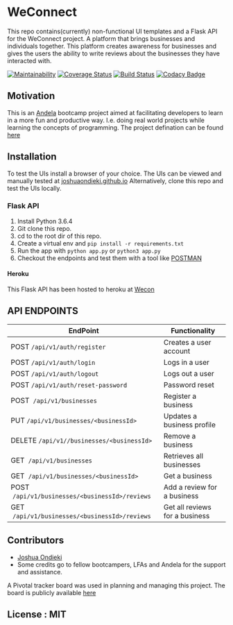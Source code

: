 # WeConnect
This repo contains(currently) non-functional UI templates and a Flask API for the WeConnect project. A platform that brings businesses and individuals together. This platform creates awareness for businesses and gives the users the ability to write reviews about the businesses they have interacted with.  

[![Maintainability](https://api.codeclimate.com/v1/badges/fd1b6c22bebb59492101/maintainability)](https://codeclimate.com/github/JoshuaOndieki/weconnect/maintainability) [![Coverage Status](https://coveralls.io/repos/github/JoshuaOndieki/weconnect/badge.svg?branch=master)](https://coveralls.io/github/JoshuaOndieki/weconnect?branch=master) [![Build Status](https://travis-ci.org/JoshuaOndieki/weconnect.svg?branch=master)](https://travis-ci.org/JoshuaOndieki/weconnect) [![Codacy Badge](https://api.codacy.com/project/badge/Grade/1cdd8a328b3a4ae3ab03854da7521aa9)](https://www.codacy.com/app/JoshuaOndieki/weconnect?utm_source=github.com&amp;utm_medium=referral&amp;utm_content=JoshuaOndieki/weconnect&amp;utm_campaign=Badge_Grade)


## Motivation

This is an [Andela](https://www.andela.com) bootcamp project aimed at facilitating developers to learn in a more fun and productive way. I.e. doing real world projects while learning the concepts of programming.
The project defination can be found [here](https://docs.google.com/document/d/1iJrCZKiHl-9bIqsTinHmipI_ItYZgrPHT2ZzO3W7ACg/edit#)

## Installation

To test the UIs install a browser of your choice.
The UIs can be viewed and manually tested at [joshuaondieki.github.io](https://joshuaondieki.github.io/)
Alternatively, clone this repo and test the UIs locally.

### Flask API
1. Install Python 3.6.4
2. Git clone this repo.
3. cd to the root dir of this repo.
4. Create a virtual env and `pip install -r requirements.txt`
5. Run the app with `python app.py` or `python3 app.py`
6. Checkout the endpoints and test them with a tool like [POSTMAN](https://www.getpostman.com)

#### Heroku
This Flask API has been hosted to heroku at [Wecon](https://www.wecon.herokuapp.com)

## API ENDPOINTS


EndPoint | Functionality
-- | --
POST `/api/v1/auth/register` | Creates a user account
POST `/api/v1/auth/login` | Logs in a user
POST `/api/v1/auth/logout` | Logs out a user
POST `/api/v1/auth/reset-password` | Password reset
POST  `/api/v1/businesses` | Register a business
PUT `/api/v1/businesses/<businessId>` | Updates a business profile
DELETE `/api/v1//businesses/<businessId>` | Remove a business
GET  `/api/v1/businesses` | Retrieves all businesses
GET  `/api/v1/businesses/<businessId>` | Get a business
POST  `/api/v1/businesses/<businessId>/reviews` | Add a review for a business
GET  `/api/v1/businesses/<businessId>/reviews` | Get all reviews for a business


## Contributors
- [Joshua Ondieki](https://www.github.com/JoshuaOndieki/)
- Some credits go to fellow bootcampers, LFAs and Andela for the support and assistance.

A Pivotal tracker board was used in planning and managing this project. The board is publicly available [here](https://www.pivotaltracker.com/n/projects/2153376)

## License : MIT
